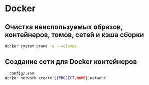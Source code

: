 # Docker

## Очистка неиспользуемых образов, контейнеров, томов, сетей и кэша сборки
```bash
docker system prune -a --volumes
```

## Создание сети для Docker контейнеров
```bash
. config/.env
docker network create ${PROJECT.NAME}-network
```